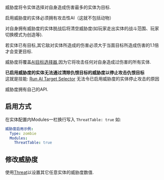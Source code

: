 威胁度将令实体选择对自身造成伤害最多的实体为目标.

启用威胁度的实体必须拥有攻击性AI（这就不包括动物）

对自身拥有威胁度的实体脱战后将清空威胁度(如玩家走出实体的战斗范围、玩家切换模式为创造等).

若实体已有目标,其它敌对实体所造成的伤害必须大于当面目标所造成伤害的1.1倍才会变更目标.

威胁度将覆盖[AI目标选择器](实体/AI),因为它将攻击任何对自身造成过伤害的所有实体.  

**已启用威胁度的实体无法通过清除仇恨目标的威胁度以停止攻击仇恨目标**  
这就是技能: [Run AI Target Selector](/技能/列表/runaitargetselector) 无法令已启用威胁度的实体停止攻击的原因

威胁度拥有自己的API.

启用方式
------

在实体配置内Modules一栏换行写入 `ThreatTable: true` 如:

```yml
威胁度启用示例:
  Type: zombie
  Modules:
    ThreatTable: true
```

修改威胁度
-----------------

使用[Threat](/技能/列表/threat(设置威胁度))以设置其它任意实体的威胁度数值.